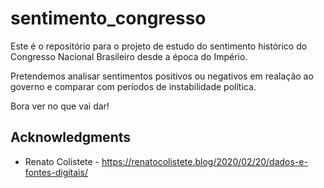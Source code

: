 # sentimento_congresso

Este é o repositório para o projeto de estudo do sentimento histórico do Congresso Nacional Brasileiro desde a época do Império.

Pretendemos analisar sentimentos positivos ou negativos em realação ao governo e comparar com períodos de instabilidade política.

Bora ver no que vai dar!


## Acknowledgments

* Renato Colistete - https://renatocolistete.blog/2020/02/20/dados-e-fontes-digitais/